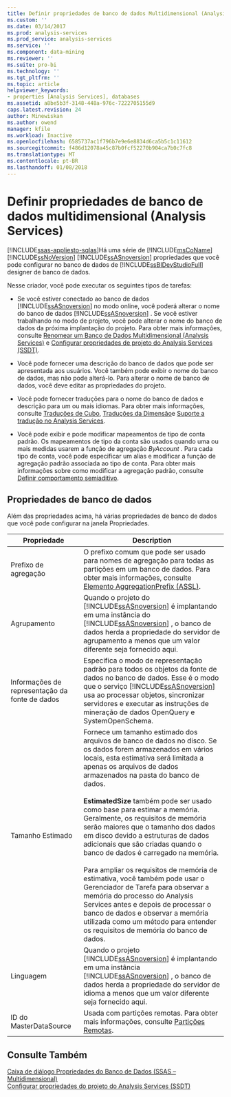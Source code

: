 ```yaml
---
title: Definir propriedades de banco de dados Multidimensional (Analysis Services) | Microsoft Docs
ms.custom: ''
ms.date: 03/14/2017
ms.prod: analysis-services
ms.prod_service: analysis-services
ms.service: ''
ms.component: data-mining
ms.reviewer: ''
ms.suite: pro-bi
ms.technology: ''
ms.tgt_pltfrm: ''
ms.topic: article
helpviewer_keywords:
- properties [Analysis Services], databases
ms.assetid: a8be5b3f-3148-448a-976c-7222705155d9
caps.latest.revision: 24
author: Minewiskan
ms.author: owend
manager: kfile
ms.workload: Inactive
ms.openlocfilehash: 6585737ac1f796b7e9e6e8834d6ca5b5c1c11612
ms.sourcegitcommit: f486d12078a45c87b0fcf52270b904ca7b0c7fc8
ms.translationtype: MT
ms.contentlocale: pt-BR
ms.lasthandoff: 01/08/2018
---
```

# <a name="set-multidimensional-database-properties-analysis-services"></a>Definir propriedades de banco de dados multidimensional (Analysis Services)
[!INCLUDE[ssas-appliesto-sqlas](../../includes/ssas-appliesto-sqlas.md)]Há uma série de [!INCLUDE[msCoName](../../includes/msconame-md.md)] [!INCLUDE[ssNoVersion](../../includes/ssnoversion-md.md)] [!INCLUDE[ssASnoversion](../../includes/ssasnoversion-md.md)] propriedades que você pode configurar no banco de dados de [!INCLUDE[ssBIDevStudioFull](../../includes/ssbidevstudiofull-md.md)] designer de banco de dados.  
  
 Nesse criador, você pode executar os seguintes tipos de tarefas:  
  
-   Se você estiver conectado ao banco de dados [!INCLUDE[ssASnoversion](../../includes/ssasnoversion-md.md)] no modo online, você poderá alterar o nome do banco de dados [!INCLUDE[ssASnoversion](../../includes/ssasnoversion-md.md)] . Se você estiver trabalhando no modo de projeto, você pode alterar o nome do banco de dados da próxima implantação do projeto. Para obter mais informações, consulte [Renomear um Banco de Dados Multidimensional &#40;Analysis Services&#41;](../../analysis-services/multidimensional-models/rename-a-multidimensional-database-analysis-services.md) e [Configurar propriedades de projeto do Analysis Services &#40;SSDT&#41;](../../analysis-services/multidimensional-models/configure-analysis-services-project-properties-ssdt.md).  
  
-   Você pode fornecer uma descrição do banco de dados que pode ser apresentada aos usuários. Você também pode exibir o nome do banco de dados, mas não pode alterá-lo. Para alterar o nome de banco de dados, você deve editar as propriedades do projeto.  
  
-   Você pode fornecer traduções para o nome do banco de dados e descrição para um ou mais idiomas. Para obter mais informações, consulte [Traduções de Cubo](../../analysis-services/multidimensional-models-olap-logical-cube-objects/cube-translations.md), [Traduções da Dimensão](../../analysis-services/multidimensional-models-olap-logical-dimension-objects/dimension-translations.md)e [Suporte a tradução no Analysis Services](../../analysis-services/translation-support-in-analysis-services.md).  
  
-   Você pode exibir e pode modificar mapeamentos de tipo de conta padrão. Os mapeamentos de tipo da conta são usados quando uma ou mais medidas usarem a função de agregação *ByAccount* . Para cada tipo de conta, você pode especificar um alias e modificar a função de agregação padrão associada ao tipo de conta. Para obter mais informações sobre como modificar a agregação padrão, consulte [Definir comportamento semiaditivo](../../analysis-services/multidimensional-models/define-semiadditive-behavior.md).  
  
## <a name="database-properties"></a>Propriedades de banco de dados  
 Além das propriedades acima, há várias propriedades de banco de dados que você pode configurar na janela Propriedades.  
  
|Propriedade|Description|  
|--------------|-----------------|  
|Prefixo de agregação|O prefixo comum que pode ser usado para nomes de agregação para todas as partições em um banco de dados. Para obter mais informações, consulte [Elemento AggregationPrefix &#40;ASSL&#41;](../../analysis-services/scripting/properties/aggregationprefix-element-assl.md).|  
|Agrupamento|Quando o projeto do [!INCLUDE[ssASnoversion](../../includes/ssasnoversion-md.md)] é implantando em uma instância do [!INCLUDE[ssASnoversion](../../includes/ssasnoversion-md.md)] , o banco de dados herda a propriedade do servidor de agrupamento a menos que um valor diferente seja fornecido aqui.|  
|Informações de representação da fonte de dados|Especifica o modo de representação padrão para todos os objetos da fonte de dados no banco de dados. Esse é o modo que o serviço [!INCLUDE[ssASnoversion](../../includes/ssasnoversion-md.md)] usa ao processar objetos, sincronizar servidores e executar as instruções de mineração de dados OpenQuery e SystemOpenSchema.|  
|Tamanho Estimado|Fornece um tamanho estimado dos arquivos de banco de dados no disco. Se os dados forem armazenados em vários locais, esta estimativa será limitada a apenas os arquivos de dados armazenados na pasta do banco de dados.<br /><br /> **EstimatedSize** também pode ser usado como base para estimar a memória. Geralmente, os requisitos de memória serão maiores que o tamanho dos dados em disco devido a estruturas de dados adicionais que são criadas quando o banco de dados é carregado na memória.<br /><br /> Para ampliar os requisitos de memória de estimativa, você também pode usar o Gerenciador de Tarefa para observar a memória do processo do Analysis Services antes e depois de processar o banco de dados e observar a memória utilizada como um método para entender os requisitos de memória do banco de dados.|  
|Linguagem|Quando o projeto [!INCLUDE[ssASnoversion](../../includes/ssasnoversion-md.md)] é implantando em uma instância [!INCLUDE[ssASnoversion](../../includes/ssasnoversion-md.md)] , o banco de dados herda a propriedade do servidor de idioma a menos que um valor diferente seja fornecido aqui.|  
|ID do MasterDataSource|Usada com partições remotas. Para obter mais informações, consulte [Partições Remotas](../../analysis-services/multidimensional-models-olap-logical-cube-objects/partitions-remote-partitions.md).|  
  
## <a name="see-also"></a>Consulte Também  
 [Caixa de diálogo Propriedades do Banco de Dados &#40;SSAS – Multidimensional&#41;](http://msdn.microsoft.com/library/70f000b7-917f-4699-b142-7a0d13ff767c)   
 [Configurar propriedades do projeto do Analysis Services &#40;SSDT&#41;](../../analysis-services/multidimensional-models/configure-analysis-services-project-properties-ssdt.md)  
  
  
